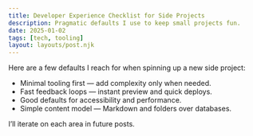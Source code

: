 ```yaml
---
title: Developer Experience Checklist for Side Projects
description: Pragmatic defaults I use to keep small projects fun.
date: 2025-01-02
tags: [tech, tooling]
layout: layouts/post.njk
---
```


Here are a few defaults I reach for when spinning up a new side project:

- Minimal tooling first — add complexity only when needed.
- Fast feedback loops — instant preview and quick deploys.
- Good defaults for accessibility and performance.
- Simple content model — Markdown and folders over databases.

I’ll iterate on each area in future posts.

